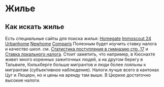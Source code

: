 # Жилье
## Как искать жилье
Есть специальные сайты для поиска жилья:
[Homegate](https://www.homegate.ch/en)
[Immoscout 24](https://www.immoscout24.ch)
[Urbanhome](]https://www.urbanhome.ch)
[Newhome](https://www.newhome.ch)
[Comparis](https://en.comparis.ch/immobilien/default)
Полезным будет изучить ставку налога и качество школ. см. [Статистика поступления в гимназию стр. 17](https://pub.bista.zh.ch/media/1018/schulen_kt_zh_2017_18.pdf) и
[Ставка локального налога](https://q-images.nzz.ch/2019/01/23/M_Steuerfusse_2019-b0186f4fbd7d8e505b40a71218572852.png).
Стоит заметить, что например, в Кюснахте живет много коренных зажиточных людей, а на другом берегу в Тальвиле, Кильхберге больше мигрантов и люди более лояльны к мигрантам (субъективное наблюдение).
Налоги лучше всего в кантонах Цуг и Люцерн, но и цены на аренду там выше. В Цюрихе достаточно высокие налоги.
